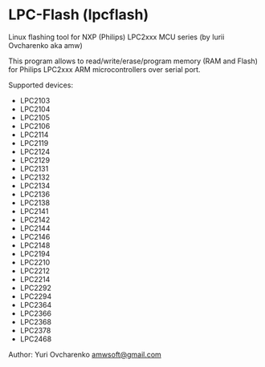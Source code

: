 # LPC-Flash (lpcflash)
Linux flashing tool for NXP (Philips) LPC2xxx MCU series (by Iurii Ovcharenko aka amw)

This program allows to read/write/erase/program memory (RAM and Flash)
for Philips LPC2xxx ARM microcontrollers over serial port.

Supported devices:
  * LPC2103
  * LPC2104
  * LPC2105
  * LPC2106
  * LPC2114
  * LPC2119
  * LPC2124
  * LPC2129
  * LPC2131
  * LPC2132
  * LPC2134
  * LPC2136
  * LPC2138
  * LPC2141
  * LPC2142
  * LPC2144
  * LPC2146
  * LPC2148
  * LPC2194
  * LPC2210
  * LPC2212
  * LPC2214
  * LPC2292
  * LPC2294
  * LPC2364
  * LPC2366
  * LPC2368
  * LPC2378
  * LPC2468

Author: Yuri Ovcharenko <amwsoft@gmail.com>
